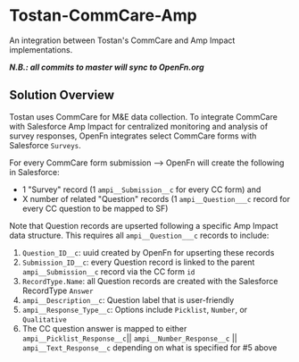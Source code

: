 # Tostan-CommCare-Amp
An integration between Tostan's CommCare and Amp Impact implementations.

***N.B.: all commits to master will sync to OpenFn.org***

## Solution Overview
Tostan uses CommCare for M&E data collection. To integrate CommCare with Salesforce Amp Impact for centralized monitoring and analysis of survey responses, OpenFn integrates select CommCare forms with Salesforce `Surveys`. 

For every CommCare form submission --> OpenFn will create the following in Salesforce: 
- 1 "Survey" record (1 `ampi__Submission__c` for every CC form) and 
- X number of related "Question" records (1 `ampi__Question___c` record for every CC question to be mapped to SF)

Note that Question records are upserted following a specific Amp Impact data structure. This requires all `ampi__Question___c` records to include: 
1. `Question_ID__c`: uuid created by OpenFn for upserting these records
2. `Submission_ID__c`: every Question record is linked to the parent `ampi__Submission__c` record via the CC form `id`
3. `RecordType.Name`: all Question records are created with the Salesforce RecordType `Answer`
4. `ampi__Description__c`: Question label that is user-friendly
5. `ampi__Response_Type__c`: Options include `Picklist`, `Number`, or `Qualitative`
6. The CC question answer is mapped to either `ampi__Picklist_Response__c`|| `ampi__Number_Response__c` || `ampi__Text_Response__c` depending on what is specified for #5 above
